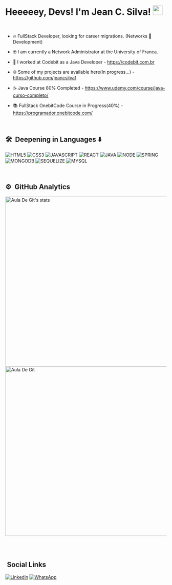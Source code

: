 <h1>Heeeeey, Devs! I'm Jean C. Silva!
<img src="https://raw.githubusercontent.com/kaueMarques/kauemarques/master/hi.gif" width="30px"></h1>

<br>

- 🔥 FullStack Developer, looking for career migrations. (Networks 🔁 Development)

- 🤓 I am currently a Network Administrator at the University of Franca.

- 🧥 I worked at Codebit as a Java Developer - https://codebit.com.br

- 🌐 Some of my projects are available here(In progress...) - https://github.com/jeancsilva1

- ☕ Java Course 80% Completed - https://www.udemy.com/course/java-curso-completo/

- 📚 FullStack OnebitCode Course in Progress(40%) - https://programador.onebitcode.com/

 <br>
 
## 🛠 &nbsp;Deepening in Languages ⬇

<img align="center" alt="HTML5" 
src="https://img.shields.io/badge/HTML5-E34F26?style=for-the-badge&logo=html5&logoColor=white">
<img align="center" alt="CSS3" 
src="https://img.shields.io/badge/CSS3-1572B6?style=for-the-badge&logo=css3&logoColor=white">
<img align="center" alt="JAVASCRIPT" 
src="https://img.shields.io/badge/JavaScript-F7DF1E?style=for-the-badge&logo=javascript&logoColor=black">
<img align="center" alt="REACT" 
src="https://img.shields.io/badge/React-20232A?style=for-the-badge&logo=react&logoColor=61DAFB">
<img align="center" alt="JAVA" 
src="https://img.shields.io/badge/Java-ED8B00?style=for-the-badge&logo=java&logoColor=white">
<img align="center" alt="NODE"
src="https://img.shields.io/badge/Node.js-43853D?style=for-the-badge&logo=node.js&logoColor=white">
<img align="center" alt="SPRING"
src="https://img.shields.io/badge/Spring-6DB33F?style=for-the-badge&logo=spring&logoColor=white">
<img align="center" alt="MONGODB"
src="https://img.shields.io/badge/MongoDB-4EA94B?style=for-the-badge&logo=mongodb&logoColor=white">
<img align="center" alt="SEQUELIZE"
src="https://img.shields.io/badge/sequelize-323330?style=for-the-badge&logo=sequelize&logoColor=blue">
 <img align="center" alt="MYSQL"
src="https://img.shields.io/badge/MySQL-00000F?style=for-the-badge&logo=mysql&logoColor=white">

<br>

     
   ## ⚙️ &nbsp;GitHub Analytics

<p align="left">

<img width="530em" src="https://github-readme-stats.vercel.app/api?username=jeancsilva1&show_icons=true&theme=synthwave" alt="Aula De Git's stats"/>
  
<img width="530em" src="https://github-readme-stats.vercel.app/api/top-langs/?username=jeancsilva1&layout=compact&theme=synthwave" alt="Aula De Git"/>
</p>

<br><br>

## &nbsp;Social Links

[![Linkedin](https://img.shields.io/badge/LinkedIn-0077B5?style=for-the-badge&logo=linkedin&logoColor=white)](https://www.linkedin.com/in/jean-c-silva-083552236/)
[![WhatsApp](https://img.shields.io/badge/WhatsApp-25D366?style=for-the-badge&logo=whatsapp&logoColor=white)](https://wa.me/5516988469324) 
